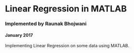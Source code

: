# Linear Regression in MATLAB
### Implemented by Raunak Bhojwani
#### January 2017

Implementing Linear Regression on some data using MATLAB.
